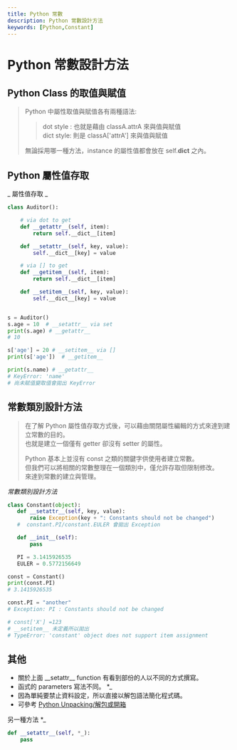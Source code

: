 ```yaml
---
title: Python 常數
description: Python 常數設計方法
keywords: [Python,Constant]
---
```


# Python 常數設計方法


## Python Class 的取值與賦值
> 
> Python 中屬性取值與賦值各有兩種語法:  
>  
>> dot style :  也就是藉由 classA.attrA 來與值與賦值  
>> dict style:  則是 classA['attrA'] 來與值與賦值  
>
> 無論採用哪一種方法，instance 的屬性值都會放在 self.__dict__ 之內。 


## Python 屬性值存取

_ 屬性值存取 _

```python
class Auditor():

    # via dot to get
    def __getattr__(self, item):
        return self.__dict__[item]

    def __setattr__(self, key, value):
        self.__dict__[key] = value

    # via [] to get
    def __getitem__(self, item):
        return self.__dict__[item]

    def __setitem__(self, key, value):
        self.__dict__[key] = value


s = Auditor()
s.age = 10  # __setattr__ via set
print(s.age) # __getattr__
# 10

s['age'] = 20 # __setitem__ via []
print(s['age'])  # __getitem__

print(s.name) # __getattr__
# KeyError: 'name'
# 尚未賦值變取值會拋出 KeyError
```


## 常數類別設計方法 

> 在了解 Python 屬性值存取方式後，可以藉由關閉屬性編輯的方式來達到建立常數的目的。  
> 也就是建立一個僅有 getter 卻沒有 setter 的屬性。
>
> Python 基本上並沒有 const 之類的關鍵字供使用者建立常數。   
> 但我們可以將相關的常數整理在一個類別中，僅允許存取但限制修改。  
> 來達到常數的建立與管理。  
 
_常數類別設計方法_ 

 ```python
 class Constant(object):
    def __setattr__(self, key, value):
        raise Exception(key + ": Constants should not be changed")
    #  constant.PI/constant.EULER 會拋出 Exception

    def __init__(self):
        pass

    PI = 3.1415926535
    EULER = 0.5772156649

const = Constant()
print(const.PI)
# 3.1415926535

const.PI = "another"
# Exception: PI : Constants should not be changed

# const['X'] =123
# __setitem__ 未定義所以拋出
# TypeError: 'constant' object does not support item assignment

 ```
 
 
## 其他
* 關於上面 \_\_setattr\_\_ function 有看到部份的人以不同的方式撰寫。
* 函式的 parameters 寫法不同。 *\_ 
* 因為單純要禁止資料設定，所以直接以解包語法簡化程式碼。
* 可參考 [Python Unpacking/解包或開箱](./Python_2_unpack_lisit_map)

另一種方法 *\_

```python
def __setattr__(self, *_):
    pass
```

 
 